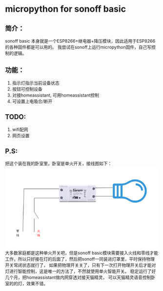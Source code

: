 # micropython for sonoff basic

## 简介：

sonoff basic 本身就是一个ESP8266+继电器+降压模块，因此适用于ESP8266的各种固件都是可以用的。
我尝试在sonoff上运行micropython固件，自己写控制的逻辑。

## 功能：

1. 指示灯指示当前设备状态
2. 按钮可控制设备
3. 对接homeassistant, 可用homeassistant控制
4. 可设置上电吸合/断开

## TODO:

1. wifi配网
2. 网页设置

## P.S:

把这个装在我的卧室里，卧室是单火开关，接线图如下：
![接线图](https://raw.githubusercontent.com/hsxsix/ESP-Project/master/sonoff_basic/pic/sonoff_basic_line.png)
大多数家庭都是这种单火开关吧，但是sonoff basic模块需要接入火线和零线才能工作，所以只好接在灯的后面了，然后把sonoff一同装进灯罩里，平时保持物理开关常闭状态就行了，
如果把物理开关关了，只有下一次打开物理开关后才能对灯进行智能控制，这是唯一的方法了，不然就使用单火智能开关。
稳定运行了好几个月，把homeassistant做内网穿透对接天猫精灵，
可以天猫精灵语音控制卧室的的灯，效果不错。

